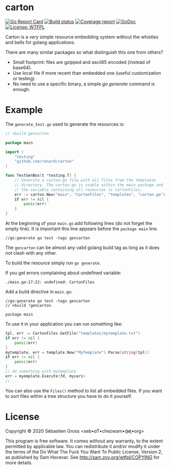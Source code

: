 carton
=====


[![Go Report Card][goreport-img]][goreport-url]
[![Build status][build-img]][build-url]
[![Coverage report][cover-img]][cover-url]
[![GoDoc][godoc-img]][godoc-url]
[![License: WTFPL][license-img]][license-url]

Carton is a *very* simple resource embedding system without the whistles and
bells for golang applications.

There are many similar packages so what distinguish this one from others?

* Small footprint: files are gzipped and ascii85 encoded (instead of base64).
* Use local file if more recent than embedded one (useful customization or
  testing).
* No need to use a specific binary, a simple *go generate* command is enough.

# Example


The `generate_test.go` used to generate the resources is:

```go
// +build gencarton

package main

import (
	"testing"
	"github.com/renard/carton"
)

func TestGenBox(t *testing.T) {
    // Generate a carton.go file with all files from the templates
    // directory. The carton.go is usable within the main package and
	// the variable containing all resources is CartonFiles.
	err := carton.New("main", "CartonFiles", "templates", "carton.go")
	if err != nil {
		panic(err)
	}
}
```

At the beginning of your `main.go` add following lines (do not forget the
empty line). It is important this line appears before the `package main`
line.

```
//go:generate go test -tags gencarton

```

The `gencarton` can be almost any valid golang build tag as long as it does
not clash with any other.

To build the resource simply run `go generate`.

If you get errors complaining about undefined variable:

```
./main.go:17:22: undefined: CartonFiles
```

Add a build directive in `main.go`:

```
//go:generate go test -tags gencarton
// +build !gencarton

package main

```



To use it in your application you can run something like:

```go
tpl, err := CartonFiles.GetFile("templates/mytemplate.txt")
if err != nil {
	panic(err)
}
mytemplate, err = template.New("MyTemplate").Parse(string(tpl))
if err != nil {
	panic(err)
}
// do something with mytemplate
err = myemplate.Execute(fd, myvars)
// ...
```

You can also use the `Files()` method to list all embedded files. If you
want to sort files within a tree structure you have to do it yourself.

# License

Copyright © 2020 Sébastien Gross <seb•ɑƬ•chezwam•ɖɵʈ•org> 

This program is free software. It comes without any warranty, to the extent
permitted by applicable law. You can redistribute it and/or modify it under
the terms of the Do What The Fuck You Want To Public License, Version 2, as
published by Sam Hocevar. See http://sam.zoy.org/wtfpl/COPYING for more
details.


[goreport-img]: https://goreportcard.com/badge/github.com/renard/carton
[goreport-url]: https://goreportcard.com/report/github.com/renard/carton
[build-img]: https://travis-ci.org/renard/carton.svg?branch=master
[build-url]: https://travis-ci.org/renard/carton
[cover-img]: https://coveralls.io/repos/github/renard/carton/badge.svg?branch=master
[cover-url]: https://coveralls.io/github/renard/carton
[godoc-img]: https://godoc.org/github.com/renard/carton?status.svg
[godoc-url]: https://godoc.org/github.com/renard/carton
[license-img]: https://img.shields.io/badge/License-WTFPL-brightgreen.svg
[license-url]: http://www.wtfpl.net/about/
